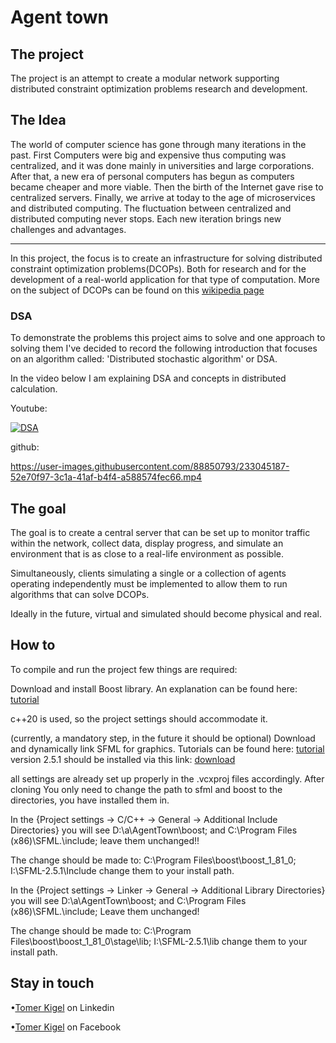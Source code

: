 <h1>Agent town</h1>

<h2>The project</h2>
The project is an attempt to create a modular network supporting distributed constraint optimization problems research and development.

<h2>The Idea</h2>
The world of computer science has gone through many iterations in the past. First Computers were big and expensive thus computing was centralized,
and it was done mainly in universities and large corporations.
After that, a new era of personal computers has begun as computers became cheaper and more viable. Then the birth of the Internet gave rise to 
centralized servers. Finally, we arrive at today to the age of microservices and distributed computing. 
The fluctuation between centralized and distributed computing never stops. Each new iteration brings new challenges and advantages.

---

In this project, the focus is to create an infrastructure for solving distributed constraint optimization problems(DCOPs). 
Both for research and for the development of a real-world application for that type of computation.
More on the subject of DCOPs can be found on this [wikipedia page](https://en.wikipedia.org/wiki/Distributed_constraint_optimization)

<h3>DSA</h3>
To demonstrate the problems this project aims to solve and one approach to solving them I've decided to record the following introduction
that focuses on an algorithm called: 'Distributed stochastic algorithm' or DSA.

In the video below I am explaining DSA and concepts in distributed calculation.

Youtube:

[![DSA](https://img.youtube.com/vi/8pCxg9HOu_M/0.jpg)](https://www.youtube.com/watch?v=8pCxg9HOu_M)

github:

https://user-images.githubusercontent.com/88850793/233045187-52e70f97-3c1a-41af-b4f4-a588574fec66.mp4


<h2>The goal</h2>

The goal is to create a central server that can be set up to monitor traffic within the network, collect data, display progress, and simulate an environment 
that is as close to a real-life environment as possible.

Simultaneously, clients simulating a single or a collection of agents operating independently must be implemented to allow them to run algorithms that can solve DCOPs.

Ideally in the future, virtual and simulated should become physical and real.

<h2>How to</h2>

To compile and run the project few things are required:

Download and install Boost library. An explanation can be found here: [tutorial](https://www.boost.org/doc/libs/1_82_0/more/getting_started/windows.html)

c++20 is used, so the project settings should accommodate it.

(currently, a mandatory step, in the future it should be optional) Download and dynamically link SFML for graphics. Tutorials can be found here: [tutorial](https://www.sfml-dev.org/tutorials/2.5/)
version 2.5.1 should be installed via this link: [download](https://www.sfml-dev.org/download/sfml/2.5.1/)


all settings are already set up properly in the .vcxproj files accordingly. After cloning You only need to change the path to sfml and boost
to the directories, you have installed them in.

In the {Project settings -> C/C++ -> General -> Additional Include Directories} you will see 
D:\a\AgentTown\boost;
and C:\Program Files (x86)\SFML\.\include;
leave them unchanged!!

The change should be made to:
C:\Program Files\boost\boost_1_81_0\;
I:\SFML-2.5.1\Include
change them to your install path.


In the {Project settings -> Linker -> General -> Additional Library Directories} you will see 
D:\a\AgentTown\boost;
and C:\Program Files (x86)\SFML\.\include;
Leave them unchanged!

The change should be made to:
C:\Program Files\boost\boost_1_81_0\stage\lib;
I:\SFML-2.5.1\lib
change them to your install path.


<h2>Stay in touch</h2>

•[Tomer Kigel](https://www.linkedin.com/in/tomer-kigel/ "Tomer Kigel") on Linkedin

•[Tomer Kigel](https://www.facebook.com/suminona.a) on Facebook

